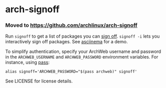 # arch-signoff

### Moved to https://github.com/archlinux/arch-signoff

Run `signoff` to get a list of packages you can [sign off][1]. `signoff -i`
lets you interactively sign off packages. See [asciinema][2] for a demo.

To simplify authentication, specify your ArchWeb username and password in the
`ARCHWEB_USERNAME` and `ARCHWEB_PASSWORD` environment variables. For instance,
using [pass][3]:

    alias signoff='ARCHWEB_PASSWORD="$(pass archweb)" signoff'

See LICENSE for license details.

[1]: https://lists.archlinux.org/pipermail/arch-dev-public/2016-July/028191.html
[2]: https://asciinema.org/a/nfTIZNEVcJmP0a8uEfe5MCiej
[3]: https://www.passwordstore.org/
